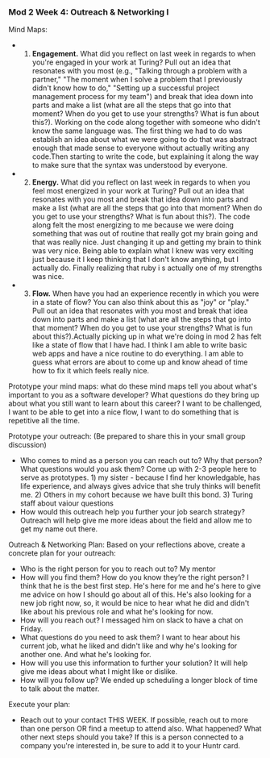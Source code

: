 ### Mod 2 Week 4: Outreach & Networking I <a name="week-4"></a>
Mind Maps:
* 1. **Engagement.** What did you reflect on last week in regards to when you're engaged in your work at Turing? Pull out an idea that resonates with you most (e.g., "Talking through a problem with a partner," "The moment when I solve a problem that I previously didn't know how to do," "Setting up a successful project management process for my team") and break that idea down into parts and make a list (what are all the steps that go into that moment? When do you get to use your strengths? What is fun about this?). Working on the code along together with someone who didn't know the same language was. The first thing we had to do was establish an idea about what we were going to do that was abstract enough that made sense to everyone without actually writing any code.Then starting to write the code, but explaining it along the way to make sure that the syntax was understood by everyone.
* 2. **Energy.** What did you reflect on last week in regards to when you feel most energized in your work at Turing? Pull out an idea that resonates with you most and break that idea down into parts and make a list (what are all the steps that go into that moment? When do you get to use your strengths? What is fun about this?). The code along felt the most energizing to me because we were doing something that was out of routine that really got my brain going and that was really nice. Just changing it up and getting my brain to think was very nice. Being able to explain what I knew was very exciting just because it I keep thinking that I don't know anything, but I actually do. Finally realizing that ruby i s actually one of my strengths was nice.
* 3. **Flow.** When have you had an experience recently in which you were in a state of flow? You can also think about this as "joy" or "play." Pull out an idea that resonates with you most and break that idea down into parts and make a list (what are all the steps that go into that moment? When do you get to use your strengths? What is fun about this?).Actually picking up in what we're doing in mod 2 has felt like a state of flow that I have had. I think I am able to write basic web apps and have a nice routine to do everything. I am able to guess what errors are about to come up and know ahead of time how to fix it which feels really nice.

Prototype your mind maps: what do these mind maps tell you about what's important to you as a software developer? What questions do they bring up about what you still want to learn about this career? I want to be challenged, I want to be able to get into a nice flow, I want to do something that is repetitive all the time.

Prototype your outreach: (Be prepared to share this in your small group discussion)
* Who comes to mind as a person you can reach out to? Why that person? What questions would you ask them? Come up with 2-3 people here to serve as prototypes. 1) my sister - because I find her knowledgable, has life experience, and always gives advice that she truly thinks will benefit me. 2) Others in my cohort because we have built this bond. 3) Turing staff about vaiour questions
* How would this outreach help you further your job search strategy? Outreach will help give me more ideas about the field and allow me to get my name out there.

Outreach & Networking Plan: Based on your reflections above, create a concrete plan for your outreach:
* Who is the right person for you to reach out to? My mentor
* How will you find them? How do you know they’re the right person? I think that he is the best first step. He's here for me and he's here to give me advice on how I should go about all of this. He's also looking for a new job right now, so, it would be nice to hear what he did and didn't like about his previous role and what he's looking for now.
* How will you reach out? I messaged him on slack to have a chat on Friday.
* What questions do you need to ask them? I want to hear about his current job, what he liked and didn't like and why he's looking for another one. And what he's looking for.
* How will you use this information to further your solution? It will help give me ideas about what I might like or dislike.
* How will you follow up? We ended up scheduling a longer block of time to talk about the matter.

Execute your plan:
* Reach out to your contact THIS WEEK. If possible, reach out to more than one person OR find a meetup to attend also. What happened? What other next steps should you take? If this is a person connected to a company you're interested in, be sure to add it to your Huntr card.
